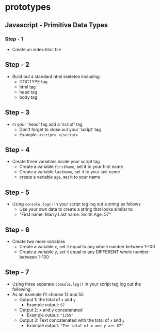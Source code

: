 # prototypes

## Javascript - Primitive Data Types

### Step - 1 
- Create an index.html file

## Step - 2 
- Build out a standard html skeleton including:
	- DOCTYPE tag
	- html tag
	- head tag
	- body tag

## Step - 3 
- In your 'head' tag add a 'script' tag
	- Don't forget to close out your 'script' tag
	- Example: ` <script> </script> `

## Step - 4
- Create three variables inside your script tag
	- Create a variable `firstName`, set it to your first name
	- Create a variable `lastName`, set it to your last name
	- create a variable `age`, set it to your name

## Step - 5
- Using `console.log()` in your script tag log out a string as follows
	- Use your own data to create a string that looks similar to:
	- "First name: Marry
	   Last name: Smith
	   Age: 57"

## Step - 6 
- Create two more variables 
	- Create a variable `x`, set it equal to any whole number between 1-100
	- Create a variable `y`, set it equal to any DIFFERENT whole number between 1-100

## Step - 7 
- Using three separate `console.log()` in your script tag log out the following:
- As an example I'll choose 12 and 55
	- Output 1: the total of `x` and `y`
		- Example output: `67`
	- Output 2: x and y concatenated 
		- Example output: `"1255"`
	- Output 3: Text concatenated with the total of `x` and `y`
		- Example output: `"The total of x and y are 67"`

 
